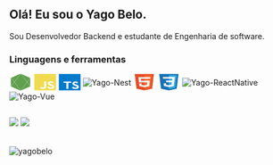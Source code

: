 ## Olá! Eu sou o Yago Belo.

Sou Desenvolvedor Backend e estudante de Engenharia de software.

### Linguagens e ferramentas

<div style="display: inline_block">
  <img align="center" alt="Yago-Node" height="30" width="40" src="https://raw.githubusercontent.com/devicons/devicon/master/icons/nodejs/nodejs-plain.svg">
  <img align="center" alt="Yago-Js" height="30" width="40" src="https://raw.githubusercontent.com/devicons/devicon/master/icons/javascript/javascript-plain.svg">
  <img align="center" alt="Yago-Ts" height="30" width="40" src="https://raw.githubusercontent.com/devicons/devicon/master/icons/typescript/typescript-plain.svg">
  <img align="center" alt="Yago-Nest" height="30" width="40" src="https://upload.wikimedia.org/wikipedia/commons/a/a8/NestJS.svg">
  <img align="center" alt="Yago-HTML" height="30" width="40" src="https://raw.githubusercontent.com/devicons/devicon/master/icons/html5/html5-original.svg">
  <img align="center" alt="Yago-CSS" height="30" width="40" src="https://raw.githubusercontent.com/devicons/devicon/master/icons/css3/css3-original.svg">
  <img align="center" alt="Yago-ReactNative" height="30" width="40" src="https://reactnative.dev/img/header_logo.svg">
  <img align="center" alt="Yago-Vue" height="30" width="40" src="https://cdn.jsdelivr.net/gh/devicons/devicon@latest/icons/vuejs/vuejs-original.svg" />
</div>
  
  ##
 
<div> 
  <a href="https://instagram.com/yago.belo" target="_blank"><img src="https://img.shields.io/badge/-Instagram-%23E4405F?style=for-the-badge&logo=instagram&logoColor=white" target="_blank"></a>
  <a href="https://www.linkedin.com/in/yagobelo" target="_blank"><img src="https://img.shields.io/badge/-LinkedIn-%230077B5?style=for-the-badge&logo=linkedin&logoColor=white" target="_blank"></a> 
  
</div><br>

<div>
  <p><img align="center" src="https://github-readme-stats.vercel.app/api/top-langs?username=yagobelo&show_icons=true&theme=dark&locale=en&layout=compact" alt="yagobelo" /></p>
</div>
